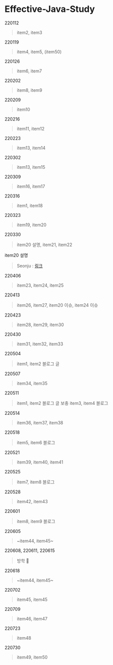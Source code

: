 # Effective-Java-Study

220112
> item2, item3

220119
> item4, item5, (item50)

220126
> item6, item7

220202
> item8, item9

220209
> item10

220216
> item11, item12

220223
> item13, item14

220302
> item13, item15

220309
> item16, item17

220316
> item1, item18

220323
> item19, item20

220330
> item20 설명, item21, item22

item20 설명
> Seonju : [링크](https://github.com/ehBeak/Effective-Java-Study/tree/main/item20)

220406
> item23, item24, item25

220413
> item26, item27, item20 이슈, item24 이슈 

220423
> item28, item29, item30

220430
> item31, item32, item33

220504
> item1, item2 블로그 글 

220507
> item34, item35

220511
> item1, item2 블로그 글 보충
> item3, item4 블로그

220514
> item36, item37, item38

220518
> item5, item6 블로그

220521
> item39, item40, item41

220525
> item7, item8 블로그

220528
> item42, item43

220601
> item8, item9 블로그

220605
> ~item44, item45~

220608, 220611, 220615
> 방학 🙌

220618
> ~item44, item45~

220702
> item45, item45

220709
> item46, item47

220723
> item48

220730
> item49, item50
